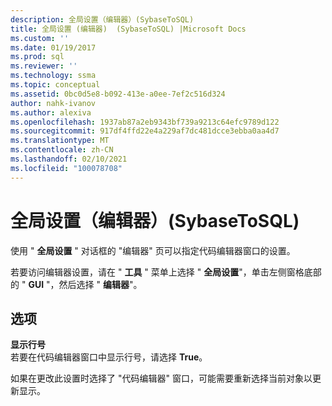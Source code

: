```yaml
---
description: 全局设置（编辑器）(SybaseToSQL)
title: 全局设置 (编辑器)  (SybaseToSQL) |Microsoft Docs
ms.custom: ''
ms.date: 01/19/2017
ms.prod: sql
ms.reviewer: ''
ms.technology: ssma
ms.topic: conceptual
ms.assetid: 0bc0d5e8-b092-413e-a0ee-7ef2c516d324
author: nahk-ivanov
ms.author: alexiva
ms.openlocfilehash: 1937ab87a2eb9343bf739a9213c64efc9789d122
ms.sourcegitcommit: 917df4ffd22e4a229af7dc481dcce3ebba0aa4d7
ms.translationtype: MT
ms.contentlocale: zh-CN
ms.lasthandoff: 02/10/2021
ms.locfileid: "100078708"
---
```

# <a name="global-settings-editor-sybasetosql"></a>全局设置（编辑器）(SybaseToSQL)
使用 " **全局设置** " 对话框的 "编辑器" 页可以指定代码编辑器窗口的设置。  
  
若要访问编辑器设置，请在 " **工具** " 菜单上选择 " **全局设置**"，单击左侧窗格底部的 " **GUI** "，然后选择 " **编辑器**"。  
  
## <a name="options"></a>选项  
**显示行号**  
若要在代码编辑器窗口中显示行号，请选择 **True**。  
  
如果在更改此设置时选择了 "代码编辑器" 窗口，可能需要重新选择当前对象以更新显示。  
  
